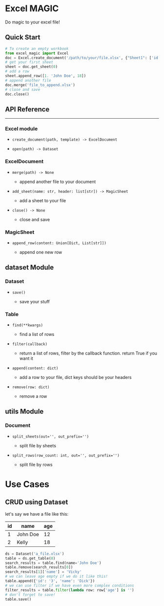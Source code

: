 # Excel MAGIC

Do magic to your excel file!

## Quick Start

```python
# To create an empty workbook
from excel_magic import Excel
doc = Excel.create_document('/path/to/your/file.xlsx', {"Sheet1": ['id', 'name', 'age']})
# get your first sheet
sheet = doc.get_sheet(0)
# add a row
sheet.append_row([1. 'John Doe', 18])
# append another file
doc.merge('file_to_append.xlsx')
# close and save
doc.close()
```

## API Reference

---

### Excel module

- `create_document(path, template) -> ExcelDocument`

- `open(path) -> Dataset`

### ExcelDocument

- `merge(path) -> None`
  
  - append another file to your document

- `add_sheet(name: str, header: list[str]) -> MagicSheet`
  
  - add a sheet to your file

- `close() -> None`
  
  - close and save

### MagicSheet

- `append_row(content: Union[Dict, List[str]])`
  
  - append one new row

## dataset Module

### Dataset

- `save()`
  
  - save your stuff

### Table

- `find(**kwargs)`
  
  - find a list of rows

- `filter(callback)`
  
  - return a list of rows, filter by the callback function. return True if you want it

- `append(content: dict)`
  
  - add a row to your file, dict keys should be your headers

- `remove(row: dict)`
  
  - remove a row

## utils Module

### Document

- `split_sheets(out='', out_prefix='')`
  
  - split file by sheets

- `split_rows(row_count: int, out='', out_prefix='')`
  
  - split file by rows

# Use Cases

## CRUD using Dataset

let's say we have a file like this:

| id  | name     | age |
| --- | -------- | --- |
| 1   | John Doe | 12  |
| 2   | Kelly    | 18  |

```python
ds = Dataset('a_file.xlsx')
table = ds.get_table(0)
search_results = table.find(name='John Doe')
table.remove(search_results[0])
search_results[1]['name'] = 'Vicky'
# we can leave age empty if we do it like this!
table.append({'id': '3', 'name': 'Dick'})
# we can use filter if we have even more complex conditions
filter_results = table.filter(lambda row: row['age'] is '')
# don't forget to save!
table.save()
```
